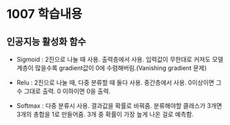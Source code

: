 # 1007 학습내용
## 인공지능 활성화 함수
- Sigmoid : 2진으로 나눌 때 사용. 출력층에서 사용. 입력값이 무한대로 커져도 모델 계층이 많을수록 gradient값이 0에 수렴해버림.(Vanishing gradient 문제)

- Relu : 2진으로 나눌 때, 다중 분류할 때 둘다 사용. 중간층에서 사용. 0이상이면 그 수 그대로 출력. 0 이하이면 0을 출력.

- Softmax : 다중 분류시 사용. 결과값을 확률로 바꿔줌. 분류해야할 클래스가 3개면 3개의 총합을 1로 만들어줌. 3개 중 확률이 가장 높게 나온 걸로 예측함.
